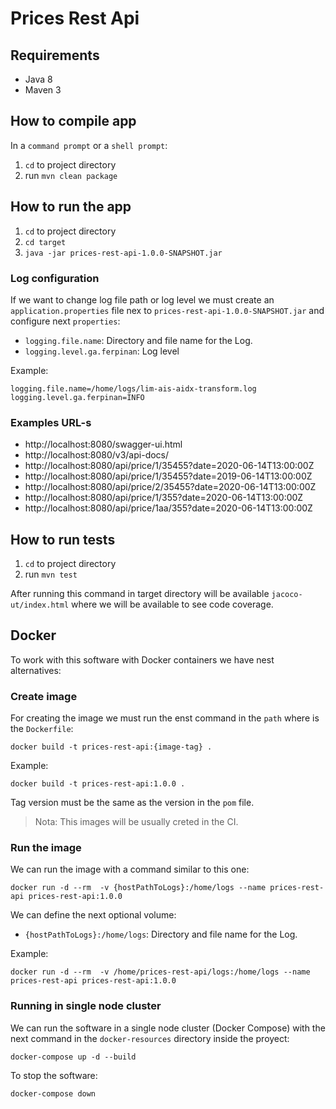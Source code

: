 # Prices Rest Api

## Requirements

* Java 8
* Maven 3

## How to compile app

In a `command prompt` or a `shell prompt`:

1. `cd` to project directory
2. run `mvn clean package`

## How to run the app

1. `cd` to project directory
2. `cd target`
3. `java -jar prices-rest-api-1.0.0-SNAPSHOT.jar`

### Log configuration

If we want to change log file path or log level we must create an `application.properties` file nex to `prices-rest-api-1.0.0-SNAPSHOT.jar` and configure next `properties`:

* `logging.file.name`: Directory and file name for the Log.
* `logging.level.ga.ferpinan`: Log level

Example:

```
logging.file.name=/home/logs/lim-ais-aidx-transform.log
logging.level.ga.ferpinan=INFO
```

### Examples URL-s

* http://localhost:8080/swagger-ui.html
* http://localhost:8080/v3/api-docs/
* http://localhost:8080/api/price/1/35455?date=2020-06-14T13:00:00Z
* http://localhost:8080/api/price/1/35455?date=2019-06-14T13:00:00Z
* http://localhost:8080/api/price/2/35455?date=2020-06-14T13:00:00Z
* http://localhost:8080/api/price/1/355?date=2020-06-14T13:00:00Z
* http://localhost:8080/api/price/1aa/355?date=2020-06-14T13:00:00Z

## How to run tests

1. `cd` to project directory
2. run `mvn test`

After running this command in target directory will be available `jacoco-ut/index.html` where we will be available to see code coverage.

## Docker

To work with this software with Docker containers we have nest alternatives:

### Create image

For creating the image we must run the enst command in the `path` where is the `Dockerfile`:

	docker build -t prices-rest-api:{image-tag} .

Example:

	docker build -t prices-rest-api:1.0.0 .

Tag version must be the same as the version in the `pom` file.

>Nota: This images will be usually creted in the CI.

### Run the image

We can run the image with a command similar to this one:

	docker run -d --rm  -v {hostPathToLogs}:/home/logs --name prices-rest-api prices-rest-api:1.0.0

We can define the next optional volume:

* `{hostPathToLogs}:/home/logs`: Directory and file name for the Log.

Example:

    docker run -d --rm  -v /home/prices-rest-api/logs:/home/logs --name prices-rest-api prices-rest-api:1.0.0

### Running in single node cluster

We can run the software in a single node cluster (Docker Compose) with the next command in the `docker-resources` directory inside the proyect:

	docker-compose up -d --build

To stop the software:

	docker-compose down
